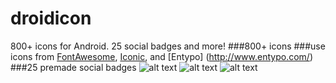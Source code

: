 droidicon
=========

800+ icons for Android. 25 social badges and more!
###800+ icons
###use icons from [FontAwesome](http://fontawesome.io/), [Iconic](https://useiconic.com/open/), and [Entypo] (http://www.entypo.com/)
###25 premade social badges
![alt text](https://github.com/theDazzler/droidicon/blob/master/screenshots/screen1_framed.png)
![alt text](https://github.com/theDazzler/droidicon/blob/master/screenshots/screen2_framed.png)
![alt text](https://github.com/theDazzler/droidicon/blob/master/screenshots/screen3_framed.png)
